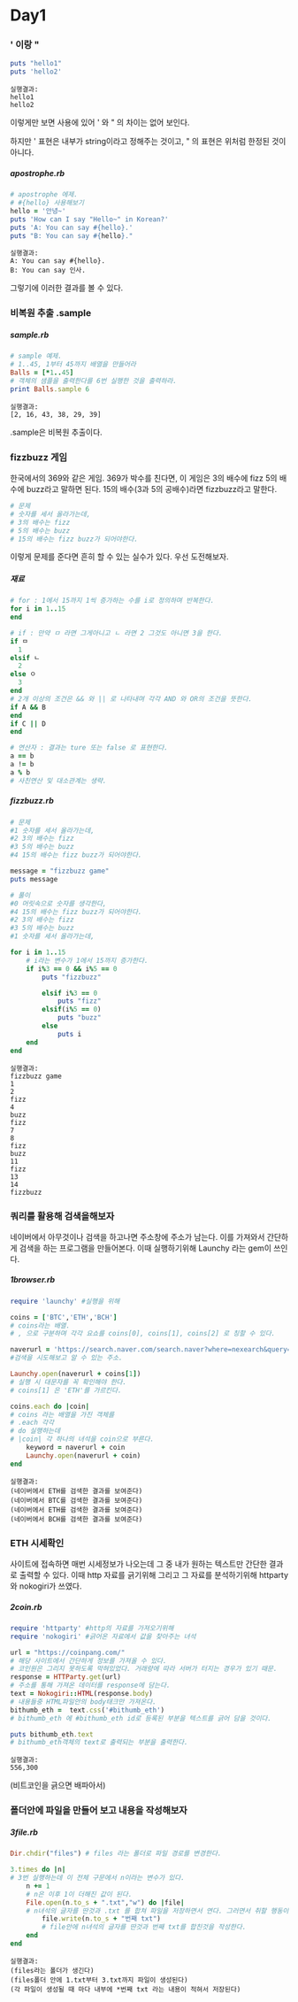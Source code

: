 # Day1

### ' 이랑 "

```ruby
puts "hello1"
puts 'hello2'
```

```
실행결과:
hello1
hello2
```

이렇게만 보면 사용에 있어 ' 와 " 의 차이는 없어 보인다. 

하지만 ' 표현은 내부가 string이라고 정해주는 것이고, " 의 표현은 위처럼 한정된 것이 아니다.

##### apostrophe.rb

```ruby
# apostrophe 에제.
# #{hello} 사용해보기
hello = '안녕~'
puts 'How can I say "Hello~" in Korean?'
puts 'A: You can say #{hello}.'
puts "B: You can say #{hello}."
```

```
실행결과:
A: You can say #{hello}.
B: You can say 인사.
```

그렇기에 이러한 결과를 볼 수 있다.



### 비복원 추출 .sample

##### sample.rb

```ruby
# sample 예제.
# 1..45, 1부터 45까지 배열을 만들어라
Balls = [*1..45]
# 객체의 샘플을 출력한다를 6번 실행한 것을 출력하라.
print Balls.sample 6 
```

```
실행결과:
[2, 16, 43, 38, 29, 39]
```

.sample은 비복원 추출이다.



### fizzbuzz 게임

한국에서의 369와 같은 게임. 369가 박수를 친다면, 이 게임은 3의 배수에 fizz 5의 배수에 buzz라고 말하면 된다. 15의 배수(3과 5의 공배수)라면 fizzbuzz라고 말한다.

```ruby
# 문제
# 숫자를 세서 올라가는데,
# 3의 배수는 fizz
# 5의 배수는 buzz
# 15의 배수는 fizz buzz가 되어야한다.
```

이렇게 문제를 준다면 흔히 할 수 있는 실수가 있다. 우선 도전해보자.

##### 재료

```ruby
# for : 1에서 15까지 1씩 증가하는 수를 i로 정의하며 반복한다.
for i in 1..15
end
```

```ruby
# if : 만약 ㅁ 라면 그게아니고 ㄴ 라면 2 그것도 아니면 3을 한다.
if ㅁ
  1
elsif ㄴ
  2
else ㅇ
  3
end
# 2개 이상의 조건은 && 와 || 로 나타내며 각각 AND 와 OR의 조건을 뜻한다.
if A && B
end
if C || D
end
```

```ruby
# 연산자 : 결과는 ture 또는 false 로 표현한다.
a == b
a != b
a % b
# 사친연산 및 대소관계는 생략.
```



##### fizzbuzz.rb

```ruby
# 문제
#1 숫자를 세서 올라가는데,
#2 3의 배수는 fizz
#3 5의 배수는 buzz
#4 15의 배수는 fizz buzz가 되어야한다.

message = "fizzbuzz game"
puts message

# 풀이
#0 머릿속으로 숫자를 생각한다,
#4 15의 배수는 fizz buzz가 되어야한다.
#2 3의 배수는 fizz
#3 5의 배수는 buzz
#1 숫자를 세서 올라가는데,

for i in 1..15
	# i라는 변수가 1에서 15까지 증가한다.
    if i%3 == 0 && i%5 == 0
        puts "fizzbuzz"

        elsif i%3 == 0
            puts "fizz"
        elsif(i%5 == 0)
            puts "buzz"
        else
        	puts i
    end
end
```

```
실행결과:
fizzbuzz game
1
2
fizz
4
buzz
fizz
7
8
fizz
buzz
11
fizz
13
14
fizzbuzz
```





### 쿼리를 활용해 검색을해보자

네이버에서 아무것이나 검색을 하고나면 주소창에 주소가 남는다. 이를 가져와서 간단하게 검색을 하는 프로그램을 만들어본다. 이때 실행하기위해 Launchy 라는 gem이 쓰인다.

##### 1browser.rb

```ruby
require 'launchy' #실행을 위해

coins = ['BTC','ETH','BCH']
# coins라는 배열.
# , 으로 구분하며 각각 요쇼를 coins[0], coins[1], coins[2] 로 칭할 수 있다.

naverurl = 'https://search.naver.com/search.naver?where=nexearch&query='
#검색을 시도해보고 알 수 있는 주소.

Launchy.open(naverurl + coins[1]) 
# 실행 시 대문자를 꼭 확인해야 한다.
# coins[1] 은 'ETH'를 가르킨다.

coins.each do |coin|
# coins 라는 배열을 가진 객체를 
# .each 각각 
# do 실행하는데 
# |coin| 각 하나의 녀석을 coin으로 부른다.
	keyword = naverurl + coin
	Launchy.open(naverurl + coin)
end
```

```
실행결과:
(네이버에서 ETH를 검색한 결과를 보여준다)
(네이버에서 BTC를 검색한 결과를 보여준다)
(네이버에서 ETH를 검색한 결과를 보여준다)
(네이버에서 BCH를 검색한 결과를 보여준다)
```



### ETH 시세확인

사이트에 접속하면 매번 시세정보가 나오는데 그 중 내가 원하는 텍스트만 간단한 결과로 출력할 수 있다. 이때 http 자료를 긁기위해 그리고 그 자료를 분석하기위해 httparty와 nokogiri가 쓰였다.

##### 2coin.rb

```ruby
require 'httparty' #http의 자료를 가져오기위해
require 'nokogiri' #긁어온 자료에서 값을 찾아주는 녀석

url = "https://coinpang.com/"
# 해당 사이트에서 간단하게 정보를 가져올 수 있다.
# 코인원은 그리지 못하도록 막혀있었다. 거래량에 따라 서버가 터지는 경우가 있기 때문.
response = HTTParty.get(url)
# 주소를 통해 가져온 데이터를 response에 담는다.
text = Nokogiri::HTML(response.body)
# 내용들중 HTML파일안의 body태크만 가져온다.
bithumb_eth =  text.css('#bithumb_eth')
# bithumb_eth 에 #bithumb_eth id로 등록된 부분을 텍스트를 긁어 담을 것이다.

puts bithumb_eth.text
# bithumb_eth객체의 text로 출력되는 부분을 출력한다.
```

```
실행결과:
556,300
```

(비트코인을 긁으면 배파아서)



### 폴더안에 파일을 만들어 보고 내용을 작성해보자

##### 3file.rb

```ruby
Dir.chdir("files") # files 라는 폴더로 파일 경로를 변경한다.

3.times do |n| 
# 3번 실행하는데 이 전체 구문에서 n이라는 변수가 있다.
	n += 1 
	# n은 이후 1이 더해진 값이 된다.
	File.open(n.to_s + ".txt","w") do |file| 
	# n녀석의 글자를 딴것과 .txt 를 합쳐 파일을 저장하면서 연다. 그러면서 취할 행동이 있으며, 이때 이를 file이라 부른다.
		file.write(n.to_s + "번째 txt") 
		# file안에 n녀석의 글자를 딴것과 번째 txt를 합친것을 작성한다.
	end
end
```

```
실행결과:
(files라는 폴더가 생긴다)
(files폴더 안에 1.txt부터 3.txt까지 파일이 생성된다)
(각 파일이 생성될 때 마다 내부에 *번째 txt 라는 내용이 적혀서 저장된다)
```

